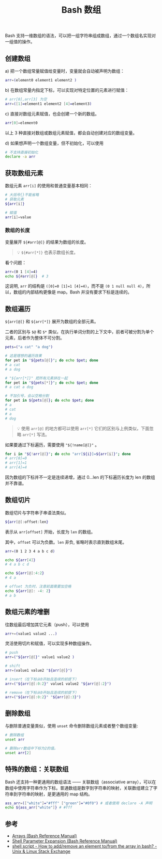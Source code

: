 ﻿---
title: 'Bash 数组'
categories: Shell
tags: Bash
---

Bash 支持一维数组的语法，可以把一组字符串组成数组，通过一个数组名实现对一组值的操作。

## 创建数组

a) 把一个数组常量赋值给变量时，变量就会自动被声明为数组：

```bash
arr=(element0 element1 element2 )

```

b) 在数组常量内指定下标，可以实现对特定位置的元素进行赋值：

```bash
# arr[0],arr[3] 为空
arr=([1]=element1 element2 [4]=element3)

```

c) 直接对数组元素赋值，也会创建一个新的数组。

```bash
arr[0]=element0

```

以上 3 种直接对数组或数组元素赋值，都会自动创建对应的数组变量。

d) 如果想声明一个数组变量，但不初始化，可以使用

```bash
# 不支持直接初始化
declare -a arr

```

## 获取数组元素

数组元素 `arr[i]` 的使用和普通变量基本相同：

```bash
# 大括号{}不能省略
# 获取元素
${arr[i]}

# 赋值
arr[i]=value

```

### 数组的长度

变量展开 `${#arr[@]}` 的结果为数组的长度。

> 💡 `${#arr[*]}` 也表示数组长度。

看个问题：

```bash
arr=(0 1 [4]=4)
echo ${#arr[@]}  # 3

```

这说明, `arr` 的结构是 `([0]=0 [1]=1 [4]=4)`，而不是 `(0 1 null null 4)`，所以，数组的内部结构更像是 map。Bash 并没有要求下标是连续的。

## 数组遍历

`${arr[@]}` 和 `${arr[*]}` 展开为数组的全部元素。

二者的区别与 `$@` 和 `$*` 类似，在执行单词分割的上下文中，前者可被分割为单个元素，后者作为整体不可分割。

```bash
pets=("a cat" "a dog")

# 这是理想的遍历效果
for pet in "${pets[@]}"; do echo $pet; done
# a cat
# a dog

# "${arr[*]}" 把所有元素拼在一起
for pet in "${pets[*]}"; do echo $pet; done
# a cat a dog

# 不加引号，会以空格分割
for pet in ${pets[@]}; do echo $pet; done
# a
# cat
# a
# dog

```

> 💡 使用 `arr[@]` 的地方都可以使用 `arr[*]` 它们的区别与上例类似，下面忽略 `arr[*]` 写法。

如果要通过下标遍历，需要使用 `"${!name[@]}"` 。

```bash
for i in "${!arr[@]}"; do echo "arr[${i}]=${arr[i]}"; done
# arr[0]=0
# arr[1]=1
# arr[4]=4

```

因为数组的下标并不一定是连续递增，通过 0...len 的下标遍历长度为 len 的数组并不靠谱。

## 数组切片

数组切片与字符串子串语法类似。

```bash
${arr[@]:offset:len}

```

表示从 `arr[offset]` 开始，长度为 `len` 的数组。

其中，`offset` 可以为负数。`len` 非负, 省略时表示直到数组末尾。

```bash
arr=(0 1 2 3 4 a b c d)

echo ${arr[4]}
# 4 a b c d

echo ${arr[@]:4:2}
# 4 a

# offset 为负时，注意前面需要加空格
echo ${arr[@]: -4: 2}
# a b

```

## 数组元素的增删

往数组最后增加其它元素（push），可以使用

```bash
arr+=(value1 value2 ...)

```

灵活使用切片和赋值，可以实现多种数组操作。

```bash
# push
arr=("${arr[@]}" value1 value2 )

# shift
arr=(value1 value2 "${arr[@]}")

# insert（在下标从0开始且连续的前提下）
arr=("${arr[@]:0:2}" value1 value2 "${arr[@]:2}")

# remove（在下标从0开始且连续的前提下）
arr=("${arr[@]:0:2}" "${arr[@]:3}")

```

## 删除数组

与删除普通变量类似，使用 `unset` 命令删除数组元素或者整个数组变量:

```bash
# 删除数组
unset arr

# 删除arr数组中下标为2的值。
unset arr[2]

```

## 特殊的数组：关联数组

Bash 还支持一种更通用的数组语法 —— 关联数组（associative array），可以在数组中使用字符串作为下标。普通数组是数字到字符串的映射，关联数组建立了字符串到字符串的映射，是更通用的 map 结构。

```bash
ass_arr=(["white"]="#fff" ["green"]="#0f0") # 或者使用 declare -A 声明
echo ${ass_arr["white"]} # #fff

```

## 参考

* [Arrays (Bash Reference Manual)](https://link.juejin.cn?target=https%3A%2F%2Fwww.gnu.org%2Fsoftware%2Fbash%2Fmanual%2Fhtml_node%2FArrays.html "https://www.gnu.org/software/bash/manual/html_node/Arrays.html")
* [Shell Parameter Expansion (Bash Reference Manual)](https://link.juejin.cn?target=https%3A%2F%2Fwww.gnu.org%2Fsoftware%2Fbash%2Fmanual%2Fhtml_node%2FShell-Parameter-Expansion.html%23Shell-Parameter-Expansion "https://www.gnu.org/software/bash/manual/html_node/Shell-Parameter-Expansion.html#Shell-Parameter-Expansion")
* [shell script - How to add/remove an element to/from the array in bash? - Unix & Linux Stack Exchange](https://link.juejin.cn?target=https%3A%2F%2Funix.stackexchange.com%2Fquestions%2F328882%2Fhow-to-add-remove-an-element-to-from-the-array-in-bash "https://unix.stackexchange.com/questions/328882/how-to-add-remove-an-element-to-from-the-array-in-bash")
